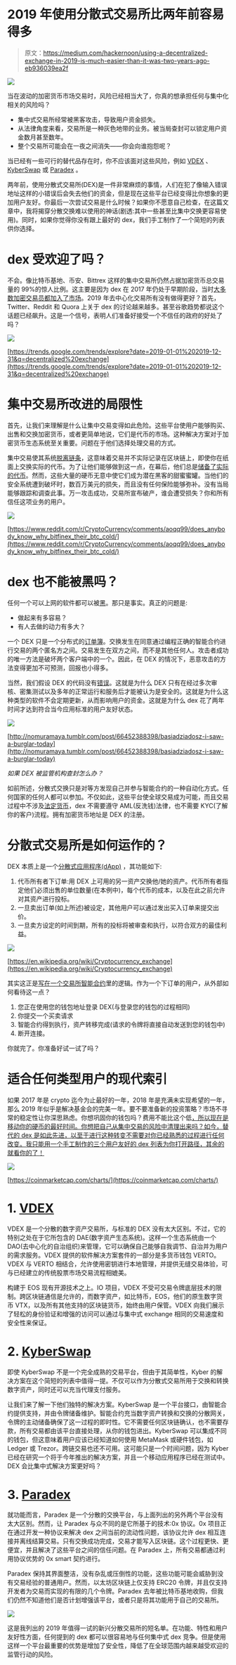 # 2019 年使用分散式交易所比两年前容易得多

> 原文：<https://medium.com/hackernoon/using-a-decentralized-exchange-in-2019-is-much-easier-than-it-was-two-years-ago-eb936039ea2f>

![](img/a1d6a5affa2642516b22b35b43b5ed10.png)

当在波动的加密货币市场交易时，风险已经相当大了，你真的想承担任何与集中化相关的风险吗？

*   集中式交易所经常被黑客攻击，导致用户资金损失。
*   从法律角度来看，交易所是一种灰色地带的业务。被当局查封可以锁定用户资金数月甚至数年。
*   整个交易所可能会在一夜之间消失——你会向谁抱怨呢？

当已经有一些可行的替代品存在时，你不应该面对这些风险，例如 [VDEX](https://volentix.io/) 、 [KyberSwap](https://kyberswap.com/) 或 [Paradex](https://paradex.io/) 。

两年前，使用分散式交易所(DEX)是一件非常麻烦的事情，人们在犯了像输入错误地址这样的小错误后会失去他们的资金，但是现在这些平台已经变得比你想象的更加用户友好。你最后一次尝试交易是什么时候？如果你不愿意自己检查，在这篇文章中，我将揭穿分散交换难以使用的神话(剧透:其中一些甚至比集中交换更容易使用)。同时，如果你觉得你没有跟上最好的 dex，我们手工制作了一个简短的列表供你选择。

# dex 受欢迎了吗？

不会。像比特币基地、币安、Bittrex 这样的集中交易所仍然占据加密货币总交易量的 99%的惊人比例。这主要是因为 dex 在 2017 年仍处于早期阶段，当时[大多数加密交易员都加入了市场](https://www.coindesk.com/2017-year-crypto-became-new-asset-class)。2019 年去中心化交易所有没有做得更好？首先，Twitter、Reddit 和 Quora 上关于 dex 的讨论越来越多。甚至谷歌趋势都说这个话题已经飙升。这是一个信号，表明人们准备好接受一个不信任的政府的好处了吗？

![](img/b59046e774bd92f45226bd3975e7e711.png)

[https://trends.google.com/trends/explore?date=2019-01-01%202019-12-31&q=decentralized%20exchange](https://trends.google.com/trends/explore?date=2019-01-01%202019-12-31&q=decentralized%20exchange)

# 集中交易所改进的局限性

首先，让我们来理解是什么让集中交易变得如此危险。这些平台使用户能够购买、出售和交换加密货币，或者更简单地说，它们是代币的市场。这种解决方案对于加密货币生态系统至关重要。问题在于他们选择处理交易的方式。

集中交易使其系统[脱离链条](https://www.investopedia.com/terms/o/offchain-transactions-cryptocurrency.asp)，这意味着交易并不实际记录在区块链上，即使你在纸面上交换实际的代币。为了让他们能够做到这一点，在幕后，他们总是[储备了实际的代币](https://www.quora.com/How-can-crypto-exchanges-keep-coins-in-cold-storage-when-day-week-trading-happens)。然而，这些大量的硬币无意中使它们成为潜在黑客的甜蜜蜜罐。当他们的安全系统遭到破坏时，数百万美元的损失，而且没有任何保险能够弥补。没有当局能够跟踪和调查此事。万一攻击成功，交易所宣布破产，谁会遭受损失？你和所有信任这项业务的用户。

![](img/937cbbae8d99fd2ed2e00a347e393491.png)

[https://www.reddit.com/r/CryptoCurrency/comments/aoqq99/does_anybody_know_why_bitfinex_their_btc_cold/](https://www.reddit.com/r/CryptoCurrency/comments/aoqq99/does_anybody_know_why_bitfinex_their_btc_cold/)

# dex 也不能被黑吗？

任何一个可以上网的软件都可以被[黑](https://www.quora.com/Is-it-possible-to-build-software-that-cant-be-hacked)。那只是事实。真正的问题是:

*   做起来有多容易？
*   有人去做的动力有多大？

一个 DEX 只是一个分布式的[订单簿](https://www.investopedia.com/terms/o/order-book.asp)。交换发生在同意通过编程正确的智能合约进行交易的两个匿名方之间。交易发生在双方之间，而不是其他任何人。攻击者成功的唯一方法是破坏两个客户端中的一个。因此，在 DEX 的情况下，恶意攻击的方法变得更加不可预测，回报也小得多。

当然，我们假设 DEX 的代码没有[错误](https://bitcoinmagazine.com/articles/bug-making-ethereum-transactions-exchanges-vulnerable-has-been-fixed/)。这就是为什么 DEX 只有在经过多次审核、密集测试以及多年的正常运行和服务后才能被认为是安全的。这就是为什么这种类型的软件不会定期更新，从而影响用户的资金。这就是为什么 dex 花了两年时间才达到符合当今应用标准的用户友好状态。

![](img/16e2d038230b335d702741f099ac024d.png)

[http://nomuramaya.tumblr.com/post/66452388398/basiadziadosz-i-saw-a-burglar-today](http://nomuramaya.tumblr.com/post/66452388398/basiadziadosz-i-saw-a-burglar-today)

*如果 DEX 被监管机构查封怎么办？*

如前所述，分散式交换只是对等方发现自己并参与智能合约的一种自动化方式。任何国家的任何人都可以参加。不仅如此，这些平台使全球交易成为可能，而且交易过程中不涉及[法定货币](https://www.fool.com/investing/general/2015/12/06/fiat-currency-what-it-is-and-why-its-better-than-a.aspx)，dex 不需要遵守 AML(反洗钱)法律，也不需要 KYC(了解你的客户)流程。拥有加密货币地址是 DEX 的注册。

# 分散式交易所是如何运作的？

DEX 本质上是一个[分散式应用程序(dApp)](https://ethereum.stackexchange.com/questions/383/what-is-a-dapp) ，其功能如下:

1.  代币所有者下订单:用 DEX 上可用的另一资产交换他/她的资产。代币所有者指定他们必须出售的单位数量(在本例中)，每个代币的成本，以及在此之前允许对其资产进行投标。
2.  一旦卖出订单(如上所述)被设定，其他用户可以通过发出买入订单来提交出价。
3.  一旦卖方设定的时间到期，所有的投标将被审查和执行，以符合双方的最佳利益。

![](img/7877724e5e988e4b5586550baccbd09d.png)

[https://en.wikipedia.org/wiki/Cryptocurrency_exchange](https://en.wikipedia.org/wiki/Cryptocurrency_exchange)

其实这正是[写在一个交易所智能合约](/coinmonks/build-a-smart-contract-that-transfers-erc20-token-from-your-wallet-to-other-addresses-or-erc20-ee8dc35f40f6)里的逻辑。作为一个下订单的用户，从外部如何看待这一点？

1.  您正在使用您的钱包地址登录 DEX(与登录您的钱包的过程相同)
2.  你提交一个买卖请求
3.  智能合约得到执行，资产转移完成(请求的令牌将直接自动发送到您的钱包中)
4.  断开连接。

你就完了。你准备好试一试了吗？

# 适合任何类型用户的现代索引

如果 2017 年是 crypto 迄今为止最好的一年，2018 年是充满未实现希望的一年，那么 2019 年似乎是解决基金会的完美一年。要不要准备新的投资策略？市场不寻常的稳定性让你深思熟虑。你想巩固你的钱包吗？费用不能比这个低[，所以现在是移动你的硬币的最好时间。你想把自己从集中交易的风险中清理出来吗？如今，替代的 dex 是如此先进，以至于进行这种转变不需要对你已经熟悉的过程进行任何改变。我只能用一个手工制作的三个用户友好的 dex 列表为你打开路径，其余的就看你的了！](https://bitcoinfees.info/)

![](img/3b5df99af116e3685de590421ae57bfb.png)

[https://coinmarketcap.com/charts/](https://coinmarketcap.com/charts/)

# 1. [VDEX](https://volentix.io/)

VDEX 是一个分散的数字资产交易所，与标准的 DEX 没有太大区别。不过，它的特别之处在于它所包含的 DAE(数字资产生态系统)。这样一个生态系统由一个 DAO(去中心化的自治组织)来管理，它可以确保自己能够自我调节、自治并为用户的需求服务。VDEX 提供的软件解决方案套件的一部分是多货币钱包 VERTO。VDEX 与 VERTO 相结合，允许使用密钥进行本地管理，并提供无缝交易体验，可与已经建立的传统股票市场交易流程相媲美。

构建于 EOS 现有开源技术之上。IO 项目，VDEX 不受可交易令牌底层技术的限制。跨区块链通信是允许的，而数字资产，如比特币，EOS，他们的原生数字货币 VTX，以及所有其他支持的区块链货币，始终由用户保管。VDEX 向我们展示了轻松的身份验证和增强的访问可以通过与集中式 exchange 相同的交易速度和安全性来保证。

# 2. [KyberSwap](https://kyberswap.com/)

即使 KyberSwap 不是一个完全成熟的交易平台，但由于其简单性，Kyber 的解决方案在这个简短的列表中值得一提。不仅可以作为分散式交易所用于交换和转换数字资产，同时还可以充当代理支付服务。

让我们来了解一下他们独特的解决方案。KyberSwap 是一个平台接口，由智能合约提供支持，并由令牌储备维护。智能合约充当数字资产转换和交换的分散网关，令牌的主动储备确保了这一过程的即时性。它不需要任何区块链确认，也不需要存款，所有交易都由该平台直接处理，从你的钱包进出。KyberSwap 可以集成不同的钱包，但这意味着用户应该已经知道如何使用 MetaMask 或硬件钱包，如 Ledger 或 Trezor。跨链交易也还不可用。这可能只是一个时间问题，因为 Kyber 已经在研究一个将于今年推出的解决方案，并且一个移动应用程序已经在测试中。DEX 会比集中式解决方案更好吗？

# 3. [Paradex](https://paradex.io/)

就功能而言，Paradex 是一个分散的交换平台，与上面列出的另外两个平台没有太大区别。然而，让 Paradex 与众不同的是它所基于的技术:0x 协议。0x 项目正在通过开发一种协议来解决 dex 之间当前的流动性问题，该协议允许 dex 相互连接并离线结算交易。只有交换成功完成，交易才能写入区块链。这个过程更快、更便宜，并且解决了这些平台之间的信任问题。在 Paradex 上，所有交易都通过利用协议优势的 0x smart 契约进行。

Paradex 保持其界面整洁，没有杂乱或压倒性的功能，这些功能可能会威胁到没有交易经验的普通用户。然而，以太坊区块链上仅支持 ERC20 令牌，并且仅支持开发者为交易而实现的有限的几个令牌。Paradex 去年被比特币基地收购，但我们仍然不知道他们是否计划增强该平台，或者只是将其功能用于自己的交易所。

![](img/41908e1dfd03f328d05ac70bb4ef257d.png)

这是我列出的 2019 年值得一试的新兴分散交易所的短名单。在功能、特性和用户友好性方面，任何提到的 dex 都可以很容易地与任何集中式 dex 竞争。但是使用这样一个平台最重要的优势是增加了安全性，降低了在全球范围内越来越受欢迎的监管行动的风险。